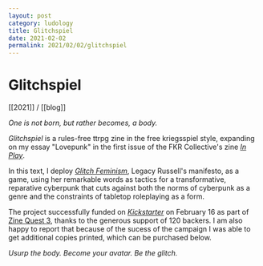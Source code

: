 ```yaml
---
layout: post
category: ludology
title: Glitchspiel
date: 2021-02-02
permalink: 2021/02/02/glitchspiel
---
```


# Glitchspiel

[[2021]] / [[blog]]

*One is not born, but rather becomes, a body.*

*Glitchspiel* is a rules-free ttrpg zine in the free kriegsspiel style, expanding on my essay "Lovepunk" in the first issue of the FKR Collective's zine [*In Play*](https://inplay.itch.io/1).

In this text, I deploy [*Glitch Feminism*](https://www.versobooks.com/books/3668-glitch-feminism), Legacy Russell's manifesto, as a game, using her remarkable words as tactics for a transformative, reparative cyberpunk that cuts against both the norms of cyberpunk as a genre and the constraints of tabletop roleplaying as a form.

The project successfully funded on [*Kickstarter*](https://www.kickstarter.com/projects/vagrantludology/glitchspiel) on February 16 as part of [Zine Quest 3](https://www.kickstarter.com/zinequest), thanks to the generous support of 120 backers. I am also happy to report that because of the sucess of the campaign I was able to get additional copies printed, which can be purchased below.

*Usurp the body. Become your avatar. Be the glitch.*